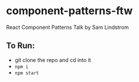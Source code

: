 # component-patterns-ftw
React Component Patterns Talk by Sam Lindstrom

## To Run:
- git clone the repo and cd into it
- `npm i`
- `npm start`
